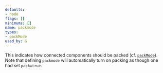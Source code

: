 ```yaml
---
defaults:
- node
flags: []
minimums: []
name: packmode
types:
- packMode
used_by: G
---
```

This indicates how connected components should be packed (cf.
[`packMode`](#k:packMode)). Note that defining `packmode` will automatically
turn on packing as though one had set `pack=true`.
